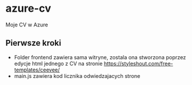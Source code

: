 # azure-cv
Moje CV w Azure

## Pierwsze kroki
- Folder frontend zawiera sama witryne, zostala ona stworzona poprzez edycje html jednego z CV na stronie https://styleshout.com/free-templates/ceevee/
- main.js zawiera kod licznika odwiedzajacych strone
